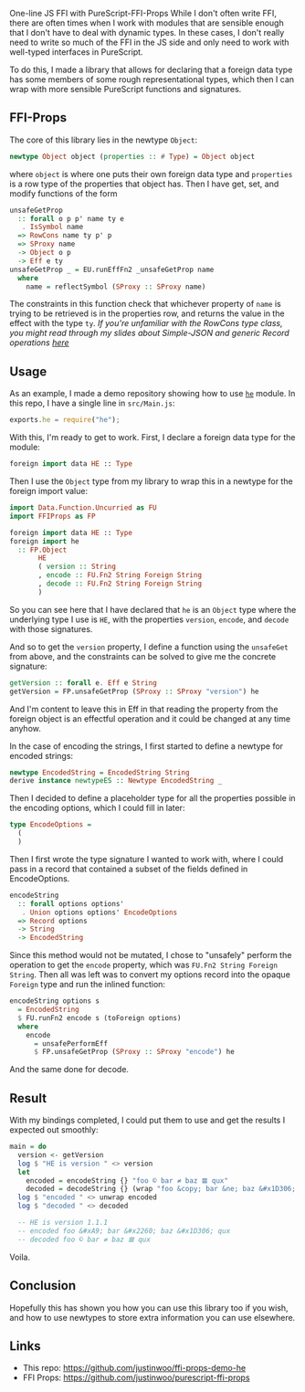 One-line JS FFI with PureScript-FFI-Props
While I don't often write FFI, there are often times when I work with modules that are sensible enough that I don't have to deal with dynamic types. In these cases, I don't really need to write so much of the FFI in the JS side and only need to work with well-typed interfaces in PureScript.

To do this, I made a library that allows for declaring that a foreign data type has some members of some rough representational types, which then I can wrap with more sensible PureScript functions and signatures.

## FFI-Props

The core of this library lies in the newtype `Object`:

```hs
newtype Object object (properties :: # Type) = Object object
```

where `object` is where one puts their own foreign data type and `properties` is a row type of the properties that object has. Then I have get, set, and modify functions of the form

```hs
unsafeGetProp
  :: forall o p p' name ty e
   . IsSymbol name
  => RowCons name ty p' p
  => SProxy name
  -> Object o p
  -> Eff e ty
unsafeGetProp _ = EU.runEffFn2 _unsafeGetProp name
  where
    name = reflectSymbol (SProxy :: SProxy name)
```

The constraints in this function check that whichever property of `name` is trying to be retrieved is in the properties row, and returns the value in the effect with the type `ty`. *If you're unfamiliar with the RowCons type class, you might read through my slides about Simple-JSON and generic Record operations [here](https://speakerdeck.com/justinwoo/easy-json-deserialization-with-simple-json-and-record)*

## Usage

As an example, I made a demo repository showing how to use [`he`](https://www.npmjs.com/package/he) module. In this repo, I have a single line in `src/Main.js`:

```js
exports.he = require("he");
```

With this, I'm ready to get to work. First, I declare a foreign data type for the module:

```hs
foreign import data HE :: Type
```

Then I use the `Object` type from my library to wrap this in a newtype for the foreign import value:

```hs
import Data.Function.Uncurried as FU
import FFIProps as FP

foreign import data HE :: Type
foreign import he
  :: FP.Object
       HE
       ( version :: String
       , encode :: FU.Fn2 String Foreign String
       , decode :: FU.Fn2 String Foreign String
       )
```

So you can see here that I have declared that `he` is an `Object` type where the underlying type I use is `HE`, with the properties `version`, `encode`, and `decode` with those signatures.

And so to get the `version` property, I define a function using the `unsafeGet` from above, and the constraints can be solved to give me the concrete signature:

```hs
getVersion :: forall e. Eff e String
getVersion = FP.unsafeGetProp (SProxy :: SProxy "version") he
```

And I'm content to leave this in Eff in that reading the property from the foreign object is an effectful operation and it could be changed at any time anyhow.

In the case of encoding the strings, I first started to define a newtype for encoded strings:

```hs
newtype EncodedString = EncodedString String
derive instance newtypeES :: Newtype EncodedString _
```

Then I decided to define a placeholder type for all the properties possible in the encoding options, which I could fill in later:

```hs
type EncodeOptions =
  (
  )
```

Then I first wrote the type signature I wanted to work with, where I could pass in a record that contained a subset of the fields defined in EncodeOptions.

```hs
encodeString
  :: forall options options'
   . Union options options' EncodeOptions
  => Record options
  -> String
  -> EncodedString
```

Since this method would not be mutated, I chose to "unsafely" perform the operation to get the `encode` property, which was `FU.Fn2 String Foreign String`. Then all was left was to convert my options record into the opaque `Foreign` type and run the inlined function:

```hs
encodeString options s
  = EncodedString
  $ FU.runFn2 encode s (toForeign options)
  where
    encode
      = unsafePerformEff
      $ FP.unsafeGetProp (SProxy :: SProxy "encode") he
```

And the same done for decode.

## Result

With my bindings completed, I could put them to use and get the results I expected out smoothly:

```hs
main = do
  version <- getVersion
  log $ "HE is version " <> version
  let
    encoded = encodeString {} "foo © bar ≠ baz 𝌆 qux"
    decoded = decodeString {} (wrap "foo &copy; bar &ne; baz &#x1D306; qux")
  log $ "encoded " <> unwrap encoded
  log $ "decoded " <> decoded

  -- HE is version 1.1.1
  -- encoded foo &#xA9; bar &#x2260; baz &#x1D306; qux
  -- decoded foo © bar ≠ baz 𝌆 qux
```

Voila.

## Conclusion

Hopefully this has shown you how you can use this library too if you wish, and how to use newtypes to store extra information you can use elsewhere.

## Links

* This repo: https://github.com/justinwoo/ffi-props-demo-he
* FFI Props: https://github.com/justinwoo/purescript-ffi-props
